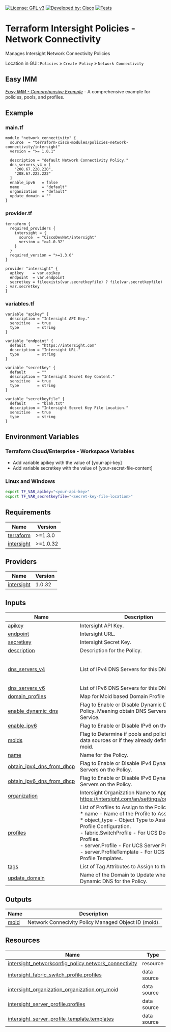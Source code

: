 <!-- BEGIN_TF_DOCS -->
[![License: GPL v3](https://img.shields.io/badge/License-GPLv3-blue.svg)](https://www.gnu.org/licenses/gpl-3.0)
[![Developed by: Cisco](https://img.shields.io/badge/Developed%20by-Cisco-blue)](https://developer.cisco.com)
[![Tests](https://github.com/terraform-cisco-modules/terraform-intersight-policies-network-connectivity/actions/workflows/terratest.yml/badge.svg)](https://github.com/terraform-cisco-modules/terraform-intersight-policies-network-connectivity/actions/workflows/terratest.yml)

# Terraform Intersight Policies - Network Connectivity
Manages Intersight Network Connectivity Policies

Location in GUI:
`Policies` » `Create Policy` » `Network Connectivity`

## Easy IMM

[*Easy IMM - Comprehensive Example*](https://github.com/terraform-cisco-modules/easy-imm-comprehensive-example) - A comprehensive example for policies, pools, and profiles.

## Example

### main.tf
```hcl
module "network_connectivity" {
  source  = "terraform-cisco-modules/policies-network-connectivity/intersight"
  version = ">= 1.0.1"

  description = "default Network Connectivity Policy."
  dns_servers_v4 = [
    "208.67.220.220",
    "208.67.222.222"
  ]
  enable_ipv6   = false
  name          = "default"
  organization  = "default"
  update_domain = ""
}
```

### provider.tf
```hcl
terraform {
  required_providers {
    intersight = {
      source  = "CiscoDevNet/intersight"
      version = ">=1.0.32"
    }
  }
  required_version = ">=1.3.0"
}

provider "intersight" {
  apikey    = var.apikey
  endpoint  = var.endpoint
  secretkey = fileexists(var.secretkeyfile) ? file(var.secretkeyfile) : var.secretkey
}
```

### variables.tf
```hcl
variable "apikey" {
  description = "Intersight API Key."
  sensitive   = true
  type        = string
}

variable "endpoint" {
  default     = "https://intersight.com"
  description = "Intersight URL."
  type        = string
}

variable "secretkey" {
  default     = ""
  description = "Intersight Secret Key Content."
  sensitive   = true
  type        = string
}

variable "secretkeyfile" {
  default     = "blah.txt"
  description = "Intersight Secret Key File Location."
  sensitive   = true
  type        = string
}
```

## Environment Variables

### Terraform Cloud/Enterprise - Workspace Variables
- Add variable apikey with the value of [your-api-key]
- Add variable secretkey with the value of [your-secret-file-content]

### Linux and Windows
```bash
export TF_VAR_apikey="<your-api-key>"
export TF_VAR_secretkeyfile="<secret-key-file-location>"
```

## Requirements

| Name | Version |
|------|---------|
| <a name="requirement_terraform"></a> [terraform](#requirement\_terraform) | >=1.3.0 |
| <a name="requirement_intersight"></a> [intersight](#requirement\_intersight) | >=1.0.32 |
## Providers

| Name | Version |
|------|---------|
| <a name="provider_intersight"></a> [intersight](#provider\_intersight) | 1.0.32 |
## Inputs

| Name | Description | Type | Default | Required |
|------|-------------|------|---------|:--------:|
| <a name="input_apikey"></a> [apikey](#input\_apikey) | Intersight API Key. | `string` | n/a | yes |
| <a name="input_endpoint"></a> [endpoint](#input\_endpoint) | Intersight URL. | `string` | `"https://intersight.com"` | no |
| <a name="input_secretkey"></a> [secretkey](#input\_secretkey) | Intersight Secret Key. | `string` | n/a | yes |
| <a name="input_description"></a> [description](#input\_description) | Description for the Policy. | `string` | `""` | no |
| <a name="input_dns_servers_v4"></a> [dns\_servers\_v4](#input\_dns\_servers\_v4) | List of IPv4 DNS Servers for this DNS Policy. | `list(string)` | <pre>[<br>  "208.67.220.220",<br>  "208.67.222.222"<br>]</pre> | no |
| <a name="input_dns_servers_v6"></a> [dns\_servers\_v6](#input\_dns\_servers\_v6) | List of IPv6 DNS Servers for this DNS Policy. | `list(string)` | `[]` | no |
| <a name="input_domain_profiles"></a> [domain\_profiles](#input\_domain\_profiles) | Map for Moid based Domain Profile Sources. | `any` | `{}` | no |
| <a name="input_enable_dynamic_dns"></a> [enable\_dynamic\_dns](#input\_enable\_dynamic\_dns) | Flag to Enable or Disable Dynamic DNS on the Policy.  Meaning obtain DNS Servers from DHCP Service. | `bool` | `false` | no |
| <a name="input_enable_ipv6"></a> [enable\_ipv6](#input\_enable\_ipv6) | Flag to Enable or Disable IPv6 on the Policy. | `bool` | `false` | no |
| <a name="input_moids"></a> [moids](#input\_moids) | Flag to Determine if pools and policies should be data sources or if they already defined as a moid. | `bool` | `false` | no |
| <a name="input_name"></a> [name](#input\_name) | Name for the Policy. | `string` | `"dns"` | no |
| <a name="input_obtain_ipv4_dns_from_dhcp"></a> [obtain\_ipv4\_dns\_from\_dhcp](#input\_obtain\_ipv4\_dns\_from\_dhcp) | Flag to Enable or Disable IPv4 Dynamic DNS Servers on the Policy. | `bool` | `false` | no |
| <a name="input_obtain_ipv6_dns_from_dhcp"></a> [obtain\_ipv6\_dns\_from\_dhcp](#input\_obtain\_ipv6\_dns\_from\_dhcp) | Flag to Enable or Disable IPv6 Dynamic DNS Servers on the Policy. | `bool` | `false` | no |
| <a name="input_organization"></a> [organization](#input\_organization) | Intersight Organization Name to Apply Policy to.  https://intersight.com/an/settings/organizations/. | `string` | `"default"` | no |
| <a name="input_profiles"></a> [profiles](#input\_profiles) | List of Profiles to Assign to the Policy.<br>* name - Name of the Profile to Assign.<br>* object\_type - Object Type to Assign in the Profile Configuration.<br>  - fabric.SwitchProfile - For UCS Domain Switch Profiles.<br>  - server.Profile - For UCS Server Profiles.<br>  - server.ProfileTemplate - For UCS Server Profile Templates. | <pre>list(object(<br>    {<br>      name        = string<br>      object_type = optional(string, "server.Profile")<br>    }<br>  ))</pre> | `[]` | no |
| <a name="input_tags"></a> [tags](#input\_tags) | List of Tag Attributes to Assign to the Policy. | `list(map(string))` | `[]` | no |
| <a name="input_update_domain"></a> [update\_domain](#input\_update\_domain) | Name of the Domain to Update when using Dynamic DNS for the Policy. | `string` | `""` | no |
## Outputs

| Name | Description |
|------|-------------|
| <a name="output_moid"></a> [moid](#output\_moid) | Network Connecivity Policy Managed Object ID (moid). |
## Resources

| Name | Type |
|------|------|
| [intersight_networkconfig_policy.network_connectivity](https://registry.terraform.io/providers/CiscoDevNet/intersight/latest/docs/resources/networkconfig_policy) | resource |
| [intersight_fabric_switch_profile.profiles](https://registry.terraform.io/providers/CiscoDevNet/intersight/latest/docs/data-sources/fabric_switch_profile) | data source |
| [intersight_organization_organization.org_moid](https://registry.terraform.io/providers/CiscoDevNet/intersight/latest/docs/data-sources/organization_organization) | data source |
| [intersight_server_profile.profiles](https://registry.terraform.io/providers/CiscoDevNet/intersight/latest/docs/data-sources/server_profile) | data source |
| [intersight_server_profile_template.templates](https://registry.terraform.io/providers/CiscoDevNet/intersight/latest/docs/data-sources/server_profile_template) | data source |
<!-- END_TF_DOCS -->